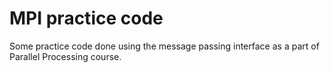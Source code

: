 # MPI practice code
Some practice code done using the message passing interface as a part of Parallel Processing course.
